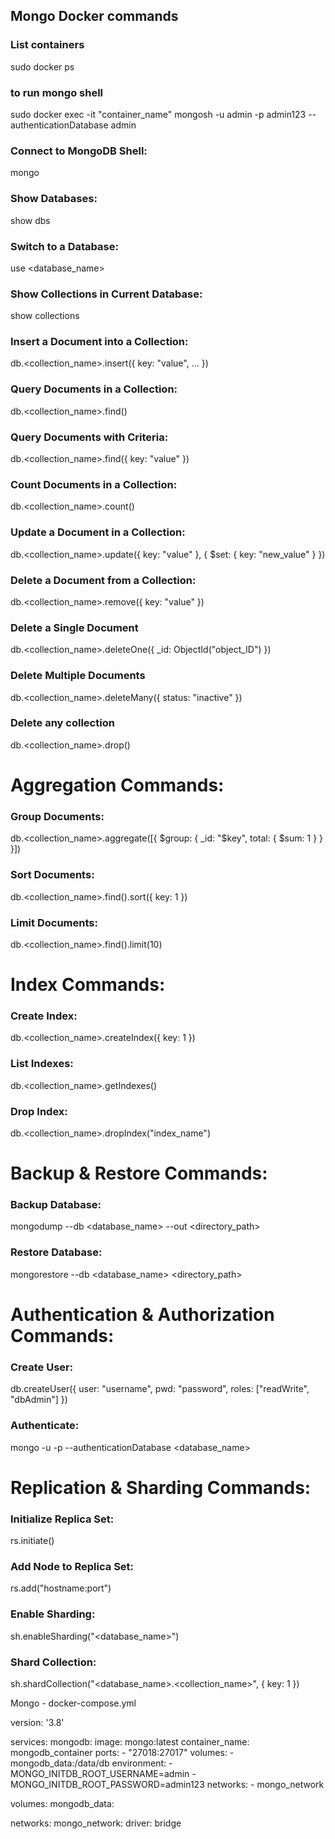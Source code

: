 ## Mongo Docker commands
 
### List containers
sudo docker ps
 
### to run mongo shell
sudo docker exec -it "container_name" mongosh -u admin -p admin123 --authenticationDatabase admin
 
### Connect to MongoDB Shell:
mongo
 
### Show Databases:
show dbs
 
### Switch to a Database:
use <database_name>
 
### Show Collections in Current Database:
show collections
 
### Insert a Document into a Collection:
db.<collection_name>.insert({ key: "value", ... })
 
### Query Documents in a Collection:
db.<collection_name>.find()
 
### Query Documents with Criteria:
db.<collection_name>.find({ key: "value" })
 
### Count Documents in a Collection:
db.<collection_name>.count()
 
### Update a Document in a Collection:
db.<collection_name>.update({ key: "value" }, { $set: { key: "new_value" } })
 
### Delete a Document from a Collection:
db.<collection_name>.remove({ key: "value" })
 
### Delete a Single Document
db.<collection_name>.deleteOne({ _id: ObjectId("object_ID") })
 
### Delete Multiple Documents
db.<collection_name>.deleteMany({ status: "inactive" })
 
### Delete any collection
db.<collection_name>.drop()
 
# Aggregation Commands:
### Group Documents:
db.<collection_name>.aggregate([{ $group: { _id: "$key", total: { $sum: 1 } } }])
### Sort Documents:
db.<collection_name>.find().sort({ key: 1 })
### Limit Documents:
db.<collection_name>.find().limit(10)
 
# Index Commands:
### Create Index:
db.<collection_name>.createIndex({ key: 1 })
### List Indexes:
db.<collection_name>.getIndexes()
### Drop Index:
db.<collection_name>.dropIndex("index_name")
 
# Backup & Restore Commands:
### Backup Database:
mongodump --db <database_name> --out <directory_path>
### Restore Database:
mongorestore --db <database_name> <directory_path>
 
# Authentication & Authorization Commands:
### Create User:
db.createUser({ user: "username", pwd: "password", roles: ["readWrite", "dbAdmin"] })
### Authenticate:
mongo -u <username> -p <password> --authenticationDatabase <database_name>
 
# Replication & Sharding Commands:
### Initialize Replica Set:
rs.initiate()
### Add Node to Replica Set:
rs.add("hostname:port")
### Enable Sharding:
sh.enableSharding("<database_name>")
### Shard Collection:
sh.shardCollection("<database_name>.<collection_name>", { key: 1 })


Mongo - docker-compose.yml

version: '3.8'

services:
  mongodb:
    image: mongo:latest
    container_name: mongodb_container
    ports:
      - "27018:27017"
    volumes:
      - mongodb_data:/data/db
    environment:
      - MONGO_INITDB_ROOT_USERNAME=admin
      - MONGO_INITDB_ROOT_PASSWORD=admin123
    networks:
      - mongo_network

volumes:
  mongodb_data:

networks:
  mongo_network:
    driver: bridge


